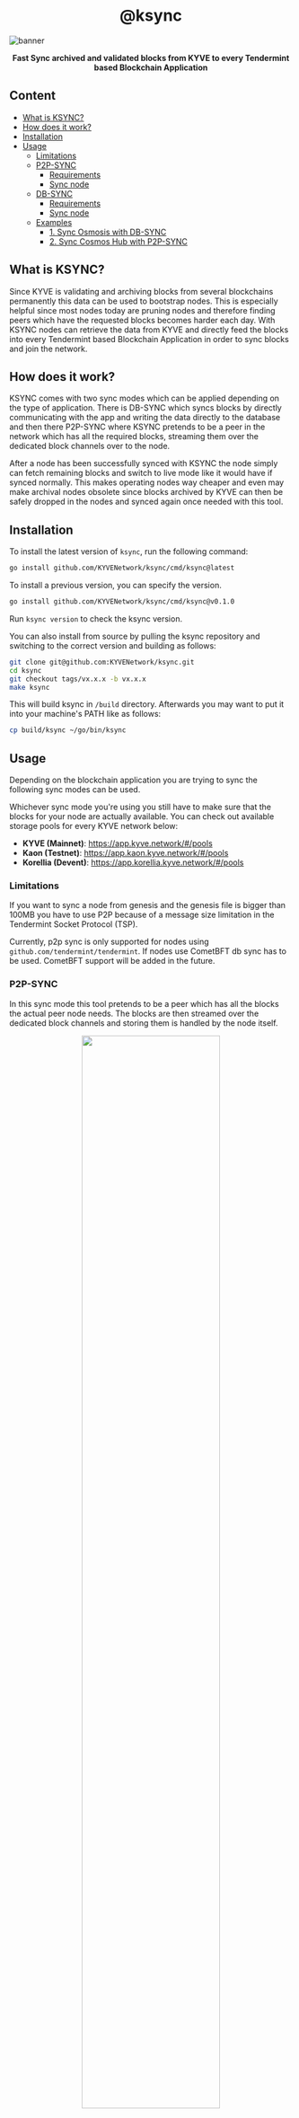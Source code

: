 <div align="center">
  <h1>@ksync</h1>
</div>

![banner](assets/ksync.png)

<p align="center">
<strong>Fast Sync archived and validated blocks from KYVE to every Tendermint based Blockchain Application</strong>
</p>

## Content

- [What is KSYNC?](#what-is-ksync)
- [How does it work?](#how-does-it-work)
- [Installation](#installation)
- [Usage](#usage)
  - [Limitations](#limitations)
  - [P2P-SYNC](#p2p-sync)
    - [Requirements](#p2p-requirements)
    - [Sync node](#sync-node-with-p2p)
  - [DB-SYNC](#db-sync)
    - [Requirements](#db-requirements)
    - [Sync node](#sync-node-with-db)
  - [Examples](#examples)
    - [1. Sync Osmosis with DB-SYNC](#1-sync-osmosis-with-db-sync)
    - [2. Sync Cosmos Hub with P2P-SYNC](#2-sync-cosmos-hub-over-p2p-sync)

## What is KSYNC?

Since KYVE is validating and archiving blocks from several blockchains permanently this data can be
used to bootstrap nodes. This is especially helpful since most nodes today are pruning nodes and therefore
finding peers which have the requested blocks becomes harder each day. With KSYNC nodes can retrieve
the data from KYVE and directly feed the blocks into every Tendermint based Blockchain Application in order
to sync blocks and join the network.

## How does it work?

KSYNC comes with two sync modes which can be applied depending on the type of application. There is DB-SYNC
which syncs blocks by directly communicating with the app and writing the data directly to the database and then there
P2P-SYNC where KSYNC pretends to be a peer in the network which has all the required blocks, streaming them over
the dedicated block channels over to the node.

After a node has been successfully synced with KSYNC the node simply can fetch remaining blocks and switch to live mode
like it would have if synced normally. This makes operating nodes way cheaper and even may make archival nodes
obsolete since blocks archived by KYVE can then be safely dropped in the nodes and synced again once needed
with this tool.

## Installation

To install the latest version of `ksync`, run the following command:

```bash
go install github.com/KYVENetwork/ksync/cmd/ksync@latest
```

To install a previous version, you can specify the version.

```bash
go install github.com/KYVENetwork/ksync/cmd/ksync@v0.1.0
```

Run `ksync version` to check the ksync version.

You can also install from source by pulling the ksync repository and switching to the correct version and building
as follows:

```bash
git clone git@github.com:KYVENetwork/ksync.git
cd ksync
git checkout tags/vx.x.x -b vx.x.x
make ksync
```

This will build ksync in `/build` directory. Afterwards you may want to put it into your machine's PATH like
as follows:

```bash
cp build/ksync ~/go/bin/ksync
```

## Usage

Depending on the blockchain application you are trying to sync the following sync modes can be used.

Whichever sync mode you're using you still have to make sure that the blocks for your node are actually available.
You can check out available storage pools for every KYVE network below: 

- **KYVE (Mainnet)**: https://app.kyve.network/#/pools
- **Kaon (Testnet)**: https://app.kaon.kyve.network/#/pools
- **Korellia (Devent)**: https://app.korellia.kyve.network/#/pools

### Limitations

If you want to sync a node from genesis and the genesis file is bigger than 100MB you have to use P2P because of a
message size limitation in the Tendermint Socket Protocol (TSP).

Currently, p2p sync is only supported for nodes using `github.com/tendermint/tendermint`. If nodes use CometBFT db sync
has to be used. CometBFT support will be added in the future.

### P2P-SYNC

In this sync mode this tool pretends to be a peer which has all the blocks the actual peer node needs. The
blocks are then streamed over the dedicated block channels and storing them is handled by the node itself.

<p align="center">
  <img width="70%" src="assets/p2p_sync.png" />
</p>

#### P2P Requirements

It does not matter if you want to sync a node from genesis or from an existing height, the following settings have
to be changed in order to run p2p sync.

Make sure that `persistent_peers` are empty in the `config.toml` config file:

`~/.<chain>/config/config.toml`
```toml
[p2p]

persistent_peers = ""
```

Make sure that your `addrbook.json` is empty or delete it entirely:

```bash
rm ~/.<chain>/config/addrbook.json
```

And finally enable the following setting:

`~/.<chain>/config/config.toml`
```toml
[p2p]

allow_duplicate_ip = true
```

#### Sync node with P2P

Now you can start your node simply with the `start` command like you would start the node normally.

```bash
./<chaind> start
```

When you see that the  node is trying to search for peers but is unable to find any you can start KSYNC.

> **_ATTENTION:_**  If the node actually finds peers the configuration is wrong, in this case double-check the settings
> above

You can then start KSYNC in a **new** terminal with the following command. Please make sure to replace `<user>` and 
`<chain>` with your specific values. This of course is also true for `<pool>` and `<network-api-endpoint>`.

```bash
ksync start mode=p2p --home="/Users/<user>/.<chain>" --pool-id=<pool> --rest=<network-api-endpoint>
```

Available rest endpoints for every network maintained by KYVE:

- **KYVE (Mainnet)**
  - https://api-eu-1.kyve.network
  - https://api-us-1.kyve.network
- **Kaon (Testnet)**
  - https://api-eu-1.kaon.kyve.network
  - https://api-us-1.kaon.kyve.network
- **Korellia (Devent)**
  - https://api.korellia.kyve.network

Once KSYNC starts it automatically continues from the latest height found in the node and starts downloading
the blocks from the storage provider and validates the checksum. You should see blocks streaming over and the node
committing those blocks. If you run this command without a `--target-height` it will sync all blocks which are
available in the pool. You can simply exit the sync process by killing KSYNC with CMD+C.

### DB-SYNC

In this sync mode this tool pretends to be the tendermint process which communicates directly with the
blockchain application over ABCI and replays the blocks against the app and manually writes the results
to the DB directly.

<p align="center">
  <img width="70%" src="assets/db_sync.png" />
</p>

#### DB Requirements

It does not matter if you want to sync a node from genesis or from an existing height, the following settings have
to be changed in order to run DB sync.

Make sure that `proxy_app` and `abci` have the following default values in the `config.toml` config file:

`~/.<chain>/config/config.toml`
```toml
#######################################################################
###                   Main Base Config Options                      ###
#######################################################################

proxy_app = "tcp://127.0.0.1:26658"
abci = "socket"
```

#### Sync node with DB

Now you can start your node with a special flag, so it does not start with tendermint as an embedded process:

```bash
./<chaind> start --with-tendermint=false
```

If you see that the abci server is waiting for new connections you can proceed with starting KSYNC in a **new** 
terminal with the following command. Please make sure to replace `<user>` and
`<chain>` with your specific values. This of course is also true for `<pool>` and `<network-api-endpoint>`.

```bash
ksync start mode=db --home="/Users/<user>/.<chain>" --pool-id=<pool> --rest=<network-api-endpoint>
```

Available rest endpoints for every network maintained by KYVE:

- **KYVE (Mainnet)**
  - https://api-eu-1.kyve.network
  - https://api-us-1.kyve.network
- **Kaon (Testnet)**
  - https://api-eu-1.kaon.kyve.network
  - https://api-us-1.kaon.kyve.network
- **Korellia (Devent)**
  - https://api.korellia.kyve.network

Once KSYNC starts it automatically continues from the latest height found in the node and starts downloading
the blocks from the storage provider and validates the checksum. You should KSYNC committing blocks against the app.
If you run this command without a `--target-height` it will sync all blocks which are
available in the pool. KSYNC will automatically exit once a target height is reached, or you can simply exit the sync 
process by killing KSYNC with CMD+C.

## Examples

All examples below use test data from a KYVE test chain running on `http://35.158.99.65:26657`. This should not be
used in production and is only intended for demonstration purposes.

### 1. Sync Osmosis with DB-SYNC

To sync osmosis you have to download and set up the correct osmosis binary. To sync from genesis the version `v3.1.0` has
to be used. You can download them [here](https://github.com/osmosis-labs/osmosis/releases/tag/v3.1.0) or build them from source: [https://github.com/osmosis-labs/osmosis](https://github.com/osmosis-labs/osmosis)

Verify installation with

```bash
./osmosisd version
3.1.0
```

After the installation init the config

```bash
./osmosisd init <your-moniker> --chain-id osmosis-1
```

download the genesis

```bash
wget -O ~/.osmosisd/config/genesis.json https://github.com/osmosis-labs/networks/raw/main/osmosis-1/genesis.json
```

Important: Don't include an addrbook.json and make sure persistent_peers and etc. are empty for now or else the node will connect to other peers. It should only connect
to our peer.

when the config is done the node can be started

```bash
./osmosisd start --with-tendermint=false
```

After you see that the node is waiting for incoming connections you can open a **new** terminal and start
the sync.

```bash
ksync start --mode=db --home="/Users/<user>/.osmosisd" --pool-id=3 --rest=http://35.158.99.65:1317
```

You should see KSYNC connecting to Osmosis and applying the blocks against the app. After the ~600 blocks were 
applied KSYNC automatically exits.

When you want to continue to sync normally you can now add an addrbook or add peers in `persistent_peers`. When you start
the node again with the normal start command `./osmosisd start` the node should continue normally and tries to sync the remaining blocks.

### 2. Sync Cosmos Hub over P2P-SYNC

Since we want to sync Cosmos Hub from genesis and the genesis file is bigger than 100MB we have to use P2P sync.

To sync cosmos you have to download and set up the correct gaia binary. To sync from genesis the version `v4.2.1` has
to be used. You can download them [here](https://github.com/cosmos/gaia/releases/tag/v4.2.1) or build them from source: 
[https://github.com/cosmos/gaia](https://github.com/cosmos/gaia)

Verify installation with

```bash
./gaiad version
4.2.1
```

After the installation init the project

```bash
./gaiad init <your-moniker> --chain-id cosmoshub-4
```

download the genesis

```bash
wget https://raw.githubusercontent.com/cosmos/mainnet/master/genesis/genesis.cosmoshub-4.json.gz
gzip -d genesis.cosmoshub-4.json.gz
mv genesis.cosmoshub-4.json ~/.gaia/config/genesis.json
```

and edit the following in `~/.gaia/config/config.toml`. TIP: those settings can be found under "p2p"

```toml
allow_duplicate_ip = true
```

Important: Don't include an addrbook.json and make sure persistent_peers and etc. are empty for now or else the node 
will connect to other peers. It should only connect to our peer.

When the config is done the node can be started. NOTE: this can take a while (~5mins) since the genesis file is 
quite big. You can skip invariants checks to boot even fast, but it still takes a long time until the gaia node starts.

```bash
./gaiad start --x-crisis-skip-assert-invariants
```

After you see that the node is searching for peers you can start the tool. For testing KYVE has archived the first
5000 blocks of Cosmos Hub, so after that height is reached the sync will be done.

```bash
ksync start --mode=p2p --home="/Users/<user>/.gaia" --pool-id=0 --rest=http://35.158.99.65:1317
```

You should see the peer connecting and sending over blocks to the gaia node. After all the blocks have been applied
the tool shows _Done_ and you can safely exit the process with CMD+C.

When you want to continue to sync normally you can now add an addrbook or add peers in `persistent_peers`. 
When you start  the node again the node should continue normally and tries to sync the remaining blocks.
